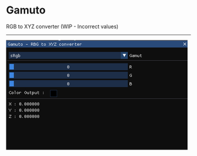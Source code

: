 # Gamuto
RGB to XYZ converter
(WIP - Incorrect values)

<hr>
<img align=center src="previews/preview.png" />
